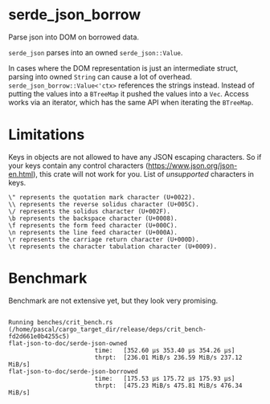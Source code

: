 

# serde_json_borrow

Parse json into DOM on borrowed data.

`serde_json` parses into an owned `serde_json::Value`.

In cases where the DOM representation is just an intermediate struct, parsing into owned `String` can cause a lot of overhead.
`serde_json_borrow::Value<'ctx>` references the strings instead. Instead of putting the values into a `BTreeMap` it pushed the values into a `Vec`.
Access works via an iterator, which has the same API when iterating the `BTreeMap`.


# Limitations
Keys in objects are not allowed to have any JSON escaping characters. So if your keys contain any control characters (https://www.json.org/json-en.html), this crate will not work for you.
List of _unsupported_ characters in keys.

```
\" represents the quotation mark character (U+0022).
\\ represents the reverse solidus character (U+005C).
\/ represents the solidus character (U+002F).
\b represents the backspace character (U+0008).
\f represents the form feed character (U+000C).
\n represents the line feed character (U+000A).
\r represents the carriage return character (U+000D).
\t represents the character tabulation character (U+0009).
```

# Benchmark

Benchmark are not extensive yet, but they look very promising.

```

Running benches/crit_bench.rs (/home/pascal/cargo_target_dir/release/deps/crit_bench-fd2d661e0b4255c5)
flat-json-to-doc/serde-json-owned
                        time:   [352.60 µs 353.40 µs 354.26 µs]
                        thrpt:  [236.01 MiB/s 236.59 MiB/s 237.12 MiB/s]
flat-json-to-doc/serde-json-borrowed
                        time:   [175.53 µs 175.72 µs 175.93 µs]
                        thrpt:  [475.23 MiB/s 475.81 MiB/s 476.34 MiB/s]

```

